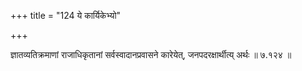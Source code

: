 +++
title = "124 ये कार्यिकेभ्यो"

+++

ज्ञातव्यतिक्रमाणां राजाधिकृतानां सर्वस्वादानप्रवासने कारेयेत्, जनपदरक्षार्थीत्य् अर्थः ॥ ७.१२४ ॥